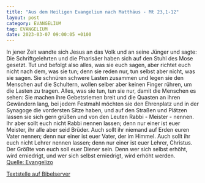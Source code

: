 ```yaml
---
title: "Aus dem Heiligen Evangelium nach Matthäus - Mt 23,1-12"
layout: post
category: EVANGELIUM
tag: EVANGELIUM
date: 2023-03-07 09:00:05 +0100
---
```

In jener Zeit wandte sich Jesus an das Volk und an seine Jünger
und sagte: Die Schriftgelehrten und die Pharisäer haben sich auf den Stuhl des Mose gesetzt.
Tut und befolgt also alles, was sie euch sagen, aber richtet euch nicht nach dem, was sie tun; denn sie reden nur, tun selbst aber nicht, was sie sagen.<!--more-->
Sie schnüren schwere Lasten zusammen und legen sie den Menschen auf die Schultern, wollen selber aber keinen Finger rühren, um die Lasten zu tragen.
Alles, was sie tun, tun sie nur, damit die Menschen es sehen: Sie machen ihre Gebetsriemen breit und die Quasten an ihren Gewändern lang,
bei jedem Festmahl möchten sie den Ehrenplatz und in der Synagoge die vordersten Sitze haben,
und auf den Straßen und Plätzen lassen sie sich gern grüßen und von den Leuten Rabbi - Meister - nennen.
Ihr aber sollt euch nicht Rabbi nennen lassen; denn nur einer ist euer Meister, ihr alle aber seid Brüder.
Auch sollt ihr niemand auf Erden euren Vater nennen; denn nur einer ist euer Vater, der im Himmel.
Auch sollt ihr euch nicht Lehrer nennen lassen; denn nur einer ist euer Lehrer, Christus.
Der Größte von euch soll euer Diener sein.
Denn wer sich selbst erhöht, wird erniedrigt, und wer sich selbst erniedrigt, wird erhöht werden.<br>
[Quelle: Evangelizo](https://evangeliumtagfuertag.org/DE/gospel)

[Textstelle auf Bibelserver](https://www.bibleserver.com/EU/Matthäus23,1-12)
